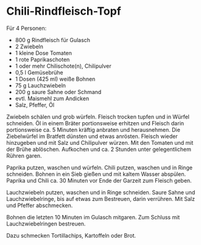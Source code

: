 Chili-Rindfleisch-Topf
======================

Für 4 Personen:

* 800 g Rindfleisch für Gulasch
* 2 Zwiebeln
* 1 kleine Dose Tomaten
* 1 rote Paprikaschoten
* 1 oder mehr Chilischote(n), Chilipulver
* 0,5 l Gemüsebrühe
* 1 Dosen (425 ml) weiße Bohnen
* 75 g Lauchzwiebeln
* 200 g saure Sahne oder Schmand
* evtl. Maismehl zum Andicken
* Salz, Pfeffer, Öl

Zwiebeln schälen und grob würfeln. Fleisch trocken tupfen und in Würfel
schneiden. Öl in einem Bräter portionsweise erhitzen und Fleisch darin
portionsweise ca. 5 Minuten kräftig anbraten und herausnehmen. Die Ziebelwürfel
im Bratfett dünsten und etwas anrösten. Fleisch wieder hinzugeben und mit Salz
und Chilipulver würzen. Mit den Tomaten und mit der Brühe ablöschen. Aufkochen
und ca. 2 Stunden unter gelegentlichem Rühren garen.

Paprika putzen, waschen und würfeln. Chili putzen, waschen und in Ringe
schneiden. Bohnen in ein Sieb gießen und mit kaltem Wasser abspülen. Paprika und
Chili ca. 30 Minuten vor Ende der Garzeit zum Fleisch geben.

Lauchzwiebeln putzen, waschen und in Ringe schneiden. Saure Sahne und
Lauchzwiebelringe, bis auf etwas zum Bestreuen, darin verrühren. Mit Salz und
Pfeffer abschmecken.

Bohnen die letzten 10 Minuten im Gulasch mitgaren. Zum Schluss mit
Lauchzwiebelringen bestreuen.

Dazu schmecken Tortillachips, Kartoffeln oder Brot.